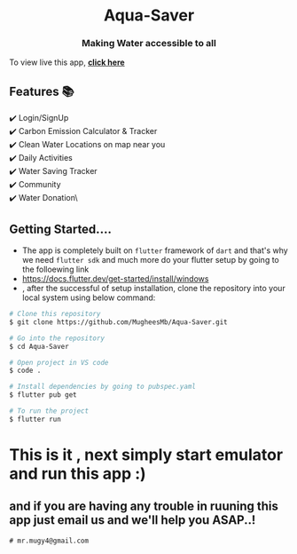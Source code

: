<h1 align="center"> Aqua-Saver </h1> 
<h3 align="center"> Making Water accessible to all </h3>

To view  live  this app, **[click here](https://youtu.be/ZXKp)**

## Features 📚

✔️ Login/SignUp\
✔️ Carbon Emission Calculator & Tracker\
✔️ Clean Water Locations on map near you\
✔️ Daily Activities\
✔️ Water Saving Tracker\
✔️ Community\
✔️ Water Donation\

## Getting Started....
- The app is completely built on `flutter` framework of `dart` and that's why we need `flutter sdk` and much more do your flutter setup by going to the folloewing link
- https://docs.flutter.dev/get-started/install/windows
-  , after the successful of setup installation, clone the repository into your local system using below command:

```bash
# Clone this repository
$ git clone https://github.com/MugheesMb/Aqua-Saver.git

# Go into the repository
$ cd Aqua-Saver

# Open project in VS code
$ code .

# Install dependencies by going to pubspec.yaml
$ flutter pub get

# To run the project
$ flutter run

```


# This is it , next simply start emulator and run this app :)

## and if you are having any trouble in ruuning this app just email us and we'll help you ASAP..!

```
# mr.mugy4@gmail.com

```
